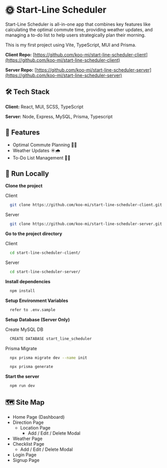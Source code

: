 # 🌞 Start-Line Scheduler

Start-Line Scheduler is all-in-one app that combines key features like calculating the optimal commute time, providing weather updates, and managing a to-do list to help users strategically plan their morning.

This is my first project using Vite, TypeScript, MUI and Prisma.

**Client Repo:** [https://github.com/koo-mi/start-line-scheduler-client](https://github.com/koo-mi/start-line-scheduler-client)

**Server Repo:** [https://github.com/koo-mi/start-line-scheduler-server](https://github.com/koo-mi/start-line-scheduler-server)

## 🛠️ Tech Stack

**Client:** React, MUI, SCSS, TypeScript

**Server:** Node, Express, MySQL, Prisma, Typescript

## 🌟 Features

- Optimal Commute Planning 🚗🚌
- Weather Updates ☀️🌧️
- To-Do List Management 📝✅

## 🏃 Run Locally

**Clone the project**

Client

```bash
  git clone https://github.com/koo-mi/start-line-scheduler-client.git
```

Server

```bash
  git clone https://github.com/koo-mi/start-line-scheduler-server.git
```

**Go to the project directory**

Client

```bash
  cd start-line-scheduler-client/
```

Server

```bash
  cd start-line-scheduler-server/
```

**Install dependencies**

```bash
  npm install
```

**Setup Environment Variables**

```bash
  refer to .env.sample
```

**Setup Database (Server Only)**

Create MySQL DB

```bash
  CREATE DATABASE start_line_scheduler
```

Prisma Migrate

```bash
  npx prisma migrate dev --name init
```

```bash
  npx prisma generate
```

**Start the server**

```bash
  npm run dev
```

## 🗺️ Site Map

- Home Page (Dashboard)
- Direction Page
  - Location Page
    - Add / Edit / Delete Modal
- Weather Page
- Checklist Page
  - Add / Edit / Delete Modal
- Login Page
- Signup Page
